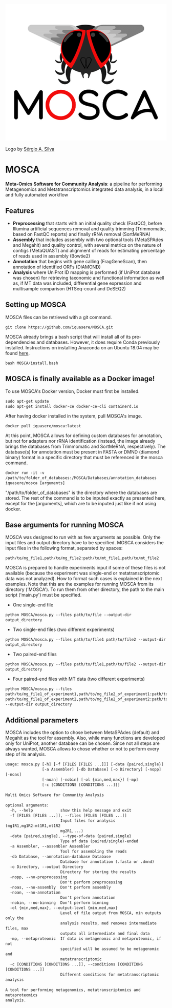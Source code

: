 ![ScreenShot](mosca_logo.png)

Logo by [Sérgio A. Silva](https://www.ceb.uminho.pt/People/Details/64888072-5cde-42da-b7e5-691d380cefb2)

# MOSCA

**Meta-Omics Software for Community Analysis**: a pipeline for performing Metagenomics and Metatranscriptomics integrated data analysis, in a local and fully automated workflow

## Features
* **Preprocessing** that starts with an initial quality check (FastQC), before Illumina artificial sequences removal and quality trimming (Trimmomatic, based on FastQC reports) and finally rRNA removal (SortMeRNA)
* **Assembly** that includes assembly with two optional tools (MetaSPAdes and Megahit) and quality control, with several metrics on the nature of contigs (MetaQUAST) and alignment of reads for estimating percentage of reads used in assembly (Bowtie2)
* **Annotation** that begins with gene calling (FragGeneScan), then annotation of identified ORFs (DIAMOND)
* **Analysis** where UniProt ID mapping is performed (if UniProt database was chosen) for retrieving taxonomic and functional information as well as, if MT data was included, differential gene expression and multisample comparison (HTSeq-count and DeSEQ2)


## Setting up MOSCA

MOSCA files can be retrieved with a git command.

```
git clone https://github.com/iquasere/MOSCA.git
```

MOSCA already brings a bash script that will install all of its pre-dependencies and databases. However, it does require Conda previously installed. Instructions on installing Anaconda on an Ubuntu 18.04 may be found [here](https://www.digitalocean.com/community/tutorials/how-to-install-anaconda-on-ubuntu-18-04-quickstart).

```
bash MOSCA/install.bash
```

## MOSCA is finally available as a Docker image!

To use MOSCA's Docker version, Docker must first be installed.

```
sudo apt-get update
sudo apt-get install docker-ce docker-ce-cli containerd.io
```

After having docker installed in the system, pull MOSCA's image.

```
docker pull iquasere/mosca:latest
```

At this point, MOSCA allows for defining custom databases for annotation, but not for adapters nor rRNA identification (instead, the image already brings the databases from Trimmomatic and SortMeRNA, respectively).
The database(s) for annotation must be present in FASTA or DMND (diamond binary) format in a specific directory that must be referenced in the mosca command.

```
docker run -it -v /path/to/folder_of_databases:/MOSCA/Databases/annotation_databases iquasere/mosca [arguments]
```

"/path/to/folder_of_databases" is the directory where the databases are stored. The rest of the command is to be inputed exactly as presented here, except for the [arguments], which are to be inputed just like if not using docker.

## Base arguments for running MOSCA

MOSCA was designed to run with as few arguments as possible. Only the input files and output directory have to be specified. MOSCA considers the input files in the following format, separated by spaces:

```
path/to/mg_file1,path/to/mg_file2:path/to/mt_file1,path/to/mt_file2
```

MOSCA is prepared to handle experiments input if some of these files is not available (because the experiment was single-end or metatranscriptomic data was not analyzed). How to format such cases is explained in the next examples. Note that this are the examples for running MOSCA from its directory ('MOSCA'). To run them from other directory, the path to the main script ('main.py') must be specified.

* One single-end file

```
python MOSCA/mosca.py --files path/to/file --output-dir output_directory
```

* Two single-end files (two different experiments)

```
python MOSCA/mosca.py --files path/to/file1 path/to/file2 --output-dir output_directory
```

* Two paired-end files

```
python MOSCA/mosca.py --files path/to/file1,path/to/file2 --output-dir output_directory
```

* Four paired-end files with MT data (two different experiments)

```
python MOSCA/mosca.py --files path/to/mg_file1_of_experiment1,path/to/mg_file2_of_experiment1:path/to/mt_file1_of_experiment1,path/to/mt_file2_of_experiment1 path/to/mg_file1_of_experiment2,path/to/mg_file2_of_experiment2:path/to/mt_file1_of_experiment2,path/to/mt_file2_of_experiment2 --output-dir output_directory
```


## Additional parameters

MOSCA includes the option to chose between MetaSPAdes (default) and Megahit as the tool for assembly. Also, while many functions are developed only for UniProt, another database can be chosen. Since not all steps are always wanted, MOSCA allows to chose whether or not to perform every step of its analysis.

```
usage: mosca.py [-h] [-f [FILES [FILES ...]]] [-data {paired,single}]
                [-a Assembler] [-db Database] [-o Directory] [-nopp] [-noas]
                [-noan] [-nobin] [-ol {min,med,max}] [-mp]
                [-c [CONDITIONS [CONDITIONS ...]]]

Multi Omics Software for Community Analysis

optional arguments:
  -h, --help            show this help message and exit
  -f [FILES [FILES ...]], --files [FILES [FILES ...]]
                        Input files for analysis (mg1R1,mg1R2:mt1R1,mt1R2
                        mg2R1,...)
  -data {paired,single}, --type-of-data {paired,single}
                        Type of data (paired/single)-ended
  -a Assembler, --assembler Assembler
                        Tool for assembling the reads
  -db Database, --annotation-database Database
                        Database for annotation (.fasta or .dmnd)
  -o Directory, --output Directory
                        Directory for storing the results
  -nopp, --no-preprocessing
                        Don't perform preprocessing
  -noas, --no-assembly  Don't perform assembly
  -noan, --no-annotation
                        Don't perform annotation
  -nobin, --no-binning  Don't perform binning
  -ol {min,med,max}, --output-level {min,med,max}
                        Level of file output from MOSCA, min outputs only the
                        analysis results, med removes intermediate files, max
                        outputs all intermediate and final data
  -mp, --metaproteomic  If data is metagenomic and metaproteomic, if not
                        specified will be assumed to be metagenomic and
                        metatranscriptomic
  -c [CONDITIONS [CONDITIONS ...]], --conditions [CONDITIONS [CONDITIONS ...]]
                        Different conditions for metatranscriptomic analysis

A tool for performing metagenomics, metatranscriptomics and metaproteomics
analysis.
```
